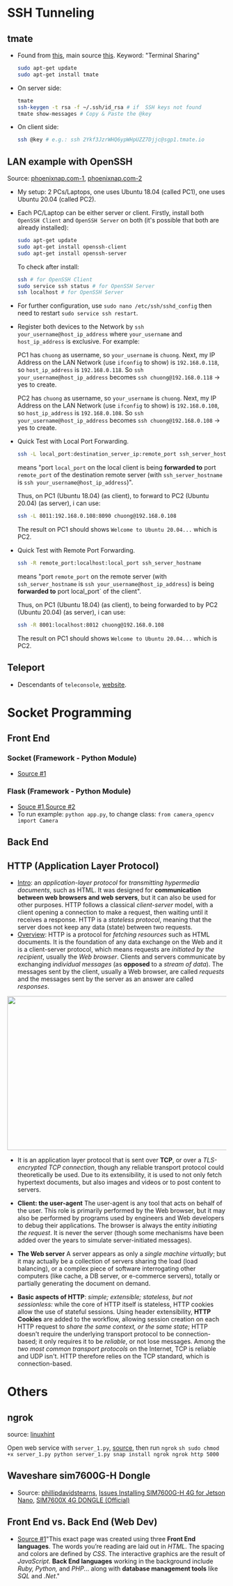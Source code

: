 # SSH Tunneling

## tmate
* Found from [this](https://www.saashub.com/teleconsole-alternatives), main source [this](https://tmate.io/?utm_source=saashub&utm_medium=marketplace&utm_campaign=saashub). Keyword: "Terminal Sharing"
  ```sh
  sudo apt-get update
  sudo apt-get install tmate
  ```
* On server side:
  ```sh
  tmate
  ssh-keygen -t rsa -f ~/.ssh/id_rsa # if  SSH keys not found
  tmate show-messages # Copy & Paste the @key
  ```
* On client side:
  ```sh
  ssh @key # e.g.: ssh 2Ykf3JzrWHQ6ypWHpUZZ7Djjc@sgp1.tmate.io               
  ```

## LAN example with OpenSSH
Source: [phoenixnap.com-1](https://phoenixnap.com/kb/ssh-to-connect-to-remote-server-linux-or-windows), [phoenixnap.com-2](https://phoenixnap.com/kb/ssh-port-forwarding)
* My setup: 2 PCs/Laptops, one uses Ubuntu 18.04 (called PC1), one uses Ubuntu 20.04 (called PC2).
* Each PC/Laptop can be either server or client. Firstly, install both `OpenSSH Client` and `OpenSSH Server` on both (it's possible that both are already installed):
  ```sh
  sudo apt-get update
  sudo apt-get install openssh-client
  sudo apt-get install openssh-server
  ```
  To check after install:
  ```sh
  ssh # for OpenSSH Client
  sudo service ssh status # for OpenSSH Server
  ssh localhost # for OpenSSH Server
  ```
* For further configuration, use `sudo nano /etc/ssh/sshd_config` then need to restart `sudo service ssh restart`.
* Register both devices to the Network by `ssh your_username@host_ip_address` where `your_username` and `host_ip_address` is exclusive. For example:

  PC1 has `chuong` as username, so `your_username` is `chuong`. Next, my IP Address on the LAN Network (use `ifconfig` to show) is `192.168.0.118`, so `host_ip_address` is `192.168.0.118`. So `ssh your_username@host_ip_address` becomes `ssh chuong@192.168.0.118` -> yes to create.
  
  
  PC2 has `chuong` as username, so `your_username` is `chuong`. Next, my IP Address on the LAN Network (use `ifconfig` to show) is `192.168.0.108`, so `host_ip_address` is `192.168.0.108`. So `ssh your_username@host_ip_address` becomes `ssh chuong@192.168.0.108` -> yes to create.
  
* Quick Test with Local Port Forwarding. 
  ```sh
  ssh -L local_port:destination_server_ip:remote_port ssh_server_hostname
  ```
  means "port `local_port` on the local client is being **forwarded to** port `remote_port` of the destination remote server (with `ssh_server_hostname` is `ssh your_username@host_ip_address`)".
  
  Thus, on PC1 (Ubuntu 18.04) (as client), to forward to PC2 (Ubuntu 20.04) (as server), i can use:
  ```sh
  ssh -L 8011:192.168.0.108:8090 chuong@192.168.0.108
  ```
  The result on PC1 should shows `Welcome to Ubuntu 20.04...` which is PC2.
 
* Quick Test with Remote Port Forwarding.
  ```sh
  ssh -R remote_port:localhost:local_port ssh_server_hostname
  ```
  means "port `remote_port` on the remote server (with `ssh_server_hostname` is `ssh your_username@host_ip_address`) is being **forwarded to** port local_port` of the client".
  
  Thus, on PC1 (Ubuntu 18.04) (as client), to being forwarded to by PC2 (Ubuntu 20.04) (as server), i can use:
  ```sh
  ssh -R 8001:localhost:8012 chuong@192.168.0.108
  ```
  The result on PC1 should shows `Welcome to Ubuntu 20.04...` which is PC2.
  
## Teleport
  * Descendants of `teleconsole`, [website](https://goteleport.com/).

# Socket Programming

## Front End

### Socket (Framework - Python Module)
* [Source #1](https://stackoverflow.com/questions/71528402/i-am-streaming-video-with-udp-between-windows-and-linux-how-can-i-turn-off-the) 
 
### Flask (Framework - Python Module)
* [Souce #1](https://blog.miguelgrinberg.com/post/video-streaming-with-flask),[Source #2](https://pyimagesearch.com/2019/09/02/opencv-stream-video-to-web-browser-html-page/)
* To run example: `python app.py`, to change class: `from camera_opencv import Camera`

## Back End

## HTTP (Application Layer Protocol)
* [Intro](https://developer.mozilla.org/en-US/docs/Web/HTTP): an *application-layer protocol* for *transmitting hypermedia documents*, such as HTML. It was designed for **communication between web browsers and web servers**, but it can also be used for other purposes. HTTP follows a classical *client-server* model, with a client opening a connection to make a request, then waiting until it receives a response. HTTP is a *stateless protocol*, meaning that the server does not keep any data (state) between two requests. 
* [Overview](https://developer.mozilla.org/en-US/docs/Web/HTTP/Overview): HTTP is a protocol for *fetching resources* such as HTML documents. It is the foundation of any data exchange on the Web and it is a client-server protocol, which means requests are *initiated by the recipient*, usually the *Web browser*. Clients and servers communicate by exchanging *individual messages* (as **opposed** to a *stream of data*). The messages sent by the client, usually a Web browser, are called *requests* and the messages sent by the server as an answer are called *responses*. 

<p align="center">
  <img width="600" height="353" loading = "lazy" src="https://developer.mozilla.org/en-US/docs/Web/HTTP/Overview/fetching_a_page.png">
</p>

* It is an application layer protocol that is sent over **TCP**, or over a *TLS-encrypted TCP connection*, though any reliable transport protocol could theoretically be used. Due to its extensibility, it is used to not only fetch hypertext documents, but also images and videos or to post content to servers.

* **Client: the user-agent**  The user-agent is any tool that acts on behalf of the user. This role is primarily performed by the Web browser, but it may also be performed by programs used by engineers and Web developers to debug their applications. The browser is always the entity *initiating the request*. It is never the server (though some mechanisms have been added over the years to simulate server-initiated messages).  

* **The Web server**  A server appears as only a *single machine virtually*; but it may actually be a collection of servers sharing the load (load balancing), or a complex piece of software interrogating other computers (like cache, a DB server, or e-commerce servers), totally or partially generating the document on demand. 

* **Basic aspects of HTTP**: *simple; extensible; stateless, but not sessionless:* while the core of HTTP itself is stateless, HTTP cookies allow the use of stateful sessions. Using header extensibility, **HTTP Cookies** are added to the workflow, allowing session creation on each HTTP request to *share the same context, or the same state*; HTTP doesn't require the underlying transport protocol to be connection-based; it only requires it to be *reliable*, or not lose messages. Among the *two most common transport protocols* on the Internet, TCP is reliable and UDP isn't. HTTP therefore relies on the TCP standard, which is connection-based. 

# Others
  
## ngrok
  source: [linuxhint](https://linuxhint.com/public_ip_address_ngrok_ssh_tunneling/)
  
  Open web service with `server_1.py`, [source](https://www.tutorialspoint.com/python/python_networking.htm), then run `ngrok`
    ```sh
    sudo chmod +x server_1.py
    python server_1.py
    snap install ngrok
    ngrok http 5000
    ```

 ## Waveshare sim7600G-H Dongle
  * Source: [phillipdavidstearns](https://github.com/phillipdavidstearns/simcom_wwan-setup), [Issues Installing SIM7600G-H 4G for Jetson Nano](https://forums.developer.nvidia.com/t/issues-installing-sim7600g-h-4g-for-jetson-nano/129826), [SIM7600X 4G DONGLE (Official)](https://www.waveshare.com/wiki/SIM7600G-H_4G_DONGLE)
  
## Front End vs. Back End (Web Dev)
* [Source #1](https://flatironschool.com/blog/front-end-vs-back-end-development/)"This exact page was created using three **Front End languages**. The words you’re reading are laid out in *HTML*. The spacing and colors are defined by *CSS*. The interactive graphics are the result of *JavaScript*. **Back End languages** working in the background include *Ruby, Python,* and *PHP*... along with **database management tools** like *SQL* and *.Net*."
